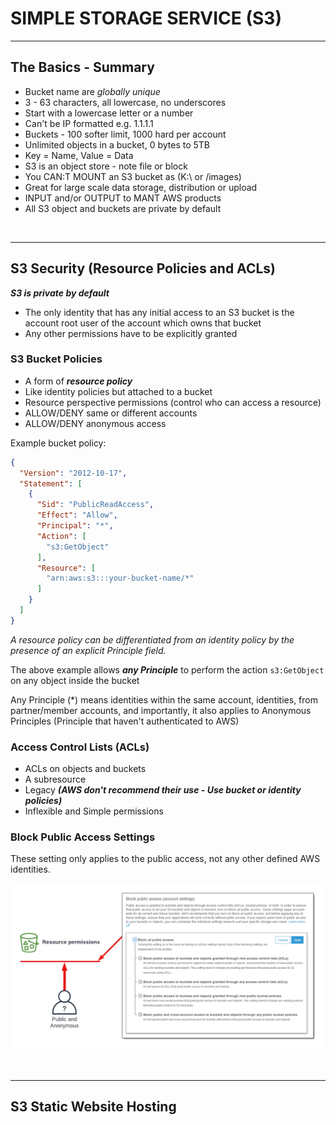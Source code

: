 # SIMPLE STORAGE SERVICE (S3)

<hr>

## The Basics - Summary

 - Bucket name are _globally unique_
 - 3 - 63 characters, all lowercase, no underscores
 - Start with a lowercase letter or a number
 - Can't be IP formatted e.g. 1.1.1.1
 - Buckets - 100 softer limit, 1000 hard per account
 - Unlimited objects in a bucket, 0 bytes to 5TB
 - Key = Name, Value = Data
 - S3 is an object store - note file or block
 - You CAN:T MOUNT an S3 bucket as (K:\ or /images)
 - Great for large scale data storage, distribution or upload
 - INPUT and/or OUTPUT to MANT AWS products
 - All S3 object and buckets are private by default

<br>
<hr>

## S3 Security (Resource Policies and ACLs)

**_S3 is private by default_**

- The only identity that has any initial access to an S3 bucket is the account root user of the account which owns that bucket
-  Any other permissions have to be explicitly granted

### S3 Bucket Policies

- A form of _**resource policy**_
- Like identity policies but attached to a bucket
- Resource perspective permissions (control who can access a resource)
- ALLOW/DENY same or different accounts 
- ALLOW/DENY anonymous access 

Example bucket policy:

```json
{
  "Version": "2012-10-17",
  "Statement": [
    {
      "Sid": "PublicReadAccess",
      "Effect": "Allow",
      "Principal": "*",
      "Action": [
        "s3:GetObject"
      ],
      "Resource": [
        "arn:aws:s3:::your-bucket-name/*"
      ]
    }
  ]
}
```

_A resource policy can be differentiated from an identity policy by the presence of an explicit Principle field._

The above example allows _**any Principle**_ to perform the action `s3:GetObject` on any object inside the bucket

Any Principle (*) means identities within the same account, identities, from partner/member accounts, and importantly, it also applies to Anonymous Principles (Principle that haven't authenticated to AWS)

### Access Control Lists (ACLs)

- ACLs on objects and buckets
- A subresource
- Legacy _**(AWS don't recommend their use - Use bucket or identity policies)**_
- Inflexible and Simple permissions

### Block Public Access Settings

These setting only applies to the public access, not any other defined AWS identities.

![](images/block_pub_access.png)

<br>
<hr>

## S3 Static Website Hosting 

